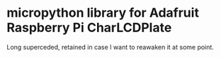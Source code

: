 micropython library for Adafruit Raspberry Pi CharLCDPlate
===

Long superceded, retained in case I want to reawaken it at some point.